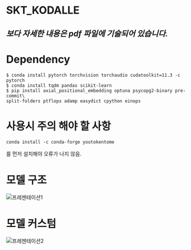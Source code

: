 # SKT_KODALLE

## ***보다 자세한 내용은 pdf 파일에 기술되어 있습니다.***

# Dependency
```
$ conda install pytorch torchvision torchaudio cudatoolkit=11.3 -c pytorch
$ conda install tqdm pandas scikit-learn
$ pip install axial_positional_embedding optuna psycopg2-binary pre-commit\
split-folders ptflops adamp easydict cpython einops
```
# 사용시 주의 해야 할 사항
```
conda install -c conda-forge youtokentome
```
를 먼저 설치해야 오류가 나지 않음.

# 모델 구조

![프레젠테이션1](https://github.com/KNU-BrainAI-Capstone2021/Slog/assets/79971467/6f3d5d4b-3c79-43ed-91ca-fd08fde6cd36)

# 모델 커스텀

![프레젠테이션2](https://github.com/KNU-BrainAI-Capstone2021/Slog/assets/79971467/fb4022a4-ee43-4152-a40e-7559eb19396b)
